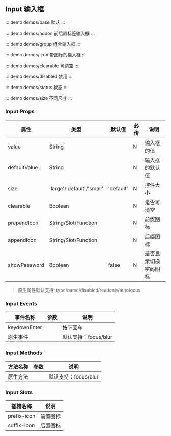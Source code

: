 ## Input 输入框

::: demo demos/base 默认
:::

::: demo demos/addon 前后置标签输入框
:::

::: demo demos/group 组合输入框
:::

::: demo demos/icon 带图标的输入框
:::

::: demo demos/clearable 可清空
:::

::: demo demos/disabled 禁用
:::

::: demo demos/status 状态
:::

::: demo demos/size 不同尺寸
:::

### Input Props

| 属性         | 类型                      | 默认值    | 必传 | 说明                 |
| ------------ | ------------------------- | --------- | ---- | -------------------- |
| value        | String                    |           | N    | 输入框的值           |
| defaultValue | String                    |           | N    | 输入框的默认值       |
| size         | 'large'/'default'/'small' | 'default' | N    | 控件大小             |
| clearable    | Boolean                   |           | N    | 是否可清空           |
| prependIcon  | String/Slot/Function      |           | N    | 前缀图标             |
| appendIcon   | String/Slot/Function      |           | N    | 后缀图标             |
| showPassword | Boolean                   | false     | N    | 是否显示切换密码图标 |

> 原生属性默认支持: type/name/disabled/readonly/autofocus

### Input Events

| 事件名称     | 参数 | 说明                 |
| ------------ | ---- | -------------------- |
| keydownEnter |      | 按下回车             |
| 原生事件     |      | 默认支持：focus/blur |

### Input Methods

| 方法名称 | 参数 | 说明                 |
| -------- | ---- | -------------------- |
| 原生方法 |      | 默认支持：focus/blur |

### Input Slots

| 插槽名称    | 说明     |
| ----------- | -------- |
| prefix-icon | 前置图标 |
| suffix-icon | 后置图标 |

